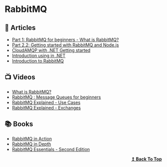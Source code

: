 # RabbitMQ

## 📕 Articles
- [Part 1: RabbitMQ for beginners - What is RabbitMQ?](https://www.cloudamqp.com/blog/part1-rabbitmq-for-beginners-what-is-rabbitmq.html)
- [Part 2.2: Getting started with RabbitMQ and Node.js](https://www.cloudamqp.com/blog/part2-2-rabbitmq-for-beginners_example-and-sample-code-node-js.html)
- [CloudAMQP with .NET Getting started](https://www.cloudamqp.com/docs/dotnet.html)
- [Introduction using in .NET](https://www.rabbitmq.com/tutorials/tutorial-one-dotnet.html)
- [Introduction to RabbitMQ](https://www.tutlane.com/tutorial/rabbitmq/introduction-to-rabbitmq)

## 📺 Videos
- [What is RabbitMQ?](https://youtu.be/7rkeORD4jSw)
- [RabbitMQ : Message Queues for beginners](https://youtu.be/hfUIWe1tK8E)
- [RabbitMQ Explained - Use Cases](https://youtu.be/oq1fOr6Ryws)
- [RabbitMQ Explained - Exchanges](https://youtu.be/o8eU5WiO8fw)

## 📚 Books
- [RabbitMQ in Action](https://www.manning.com/books/rabbitmq-in-action)
- [RabbitMQ in Depth](https://www.manning.com/books/rabbitmq-in-depth)
- [RabbitMQ Essentials - Second Edition](https://www.packtpub.com/product/rabbitmq-essentials-second-edition/9781789131666)

<div align="right">
  <b><a href="#contents">↥ Back To Top</a></b>
</div>
